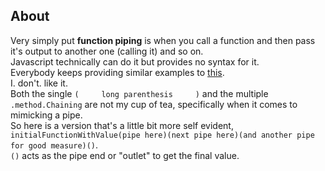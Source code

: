 ## About     
Very simply put **function piping** is when you call a function and then pass it's output to another one (calling it) and so on.      
Javascript technically can do it but provides no syntax for it.      
Everybody keeps providing similar examples to [this](https://medium.com/@ian_grubb/function-piping-in-javascript-a125b0876a2b).      
I. don't. like it.        
Both the single `(     long parenthesis     )` and the multiple `.method.Chaining` are not my cup of tea, specifically when it comes to mimicking a pipe.       
So here is a version that's a little bit more self evident, `initialFunctionWithValue(pipe here)(next pipe here)(and another pipe for good measure)()`.     
`()` acts as the pipe end or "outlet" to get the final value.
